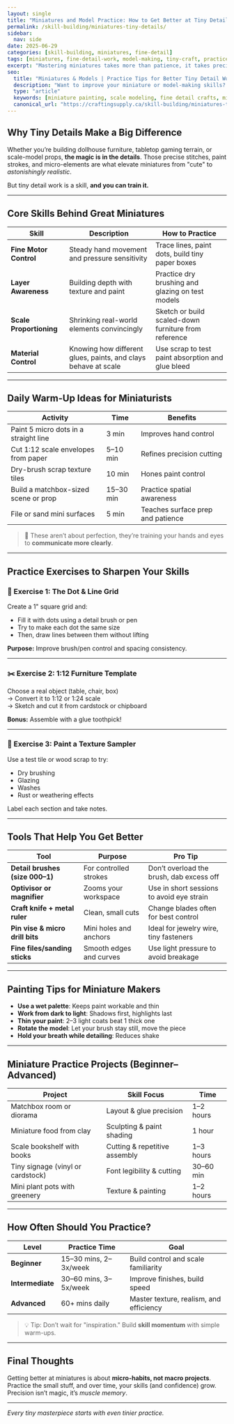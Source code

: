 ```yaml
---
layout: single
title: "Miniatures and Model Practice: How to Get Better at Tiny Details"
permalink: /skill-building/miniatures-tiny-details/
sidebar:
  nav: side
date: 2025-06-29
categories: [skill-building, miniatures, fine-detail]
tags: [miniatures, fine-detail-work, model-making, tiny-craft, practice-tips, painting-miniatures, scale-crafting]
excerpt: "Mastering miniatures takes more than patience, it takes precision, technique, and the right tools. This guide shares targeted practice routines and expert tips to improve your fine detail skills for miniatures and scale models."
seo:
  title: "Miniatures & Models | Practice Tips for Better Tiny Detail Work"
  description: "Want to improve your miniature or model-making skills? Learn how to paint, craft, and build tiny details with precision and confidence using these simple practice routines and tools."
  type: "article"
  keywords: [miniature painting, scale modeling, fine detail crafts, mini model practice, tiny craft skills, improving miniatures]
  canonical_url: "https://craftingsupply.ca/skill-building/miniatures-tiny-details/"
---
```


## Why Tiny Details Make a Big Difference

Whether you’re building dollhouse furniture, tabletop gaming terrain, or scale-model props, **the magic is in the details**. Those precise stitches, paint strokes, and micro-elements are what elevate miniatures from "cute" to *astonishingly realistic*.

But tiny detail work is a skill, **and you can train it.**

---

## Core Skills Behind Great Miniatures

| Skill | Description | How to Practice |
|-------|-------------|-----------------|
| **Fine Motor Control** | Steady hand movement and pressure sensitivity | Trace lines, paint dots, build tiny paper boxes |
| **Layer Awareness** | Building depth with texture and paint | Practice dry brushing and glazing on test models |
| **Scale Proportioning** | Shrinking real-world elements convincingly | Sketch or build scaled-down furniture from reference |
| **Material Control** | Knowing how different glues, paints, and clays behave at scale | Use scrap to test paint absorption and glue bleed |

---

## Daily Warm-Up Ideas for Miniaturists

| Activity | Time | Benefits |
|----------|------|----------|
| Paint 5 micro dots in a straight line | 3 min | Improves hand control |
| Cut 1:12 scale envelopes from paper | 5–10 min | Refines precision cutting |
| Dry-brush scrap texture tiles | 10 min | Hones paint control |
| Build a matchbox-sized scene or prop | 15–30 min | Practice spatial awareness |
| File or sand mini surfaces | 5 min | Teaches surface prep and patience |

> 🧠 These aren’t about perfection, they’re training your hands and eyes to **communicate more clearly**.

---

## Practice Exercises to Sharpen Your Skills

### 🎯 Exercise 1: The Dot & Line Grid

Create a 1" square grid and:

- Fill it with dots using a detail brush or pen
- Try to make each dot the same size
- Then, draw lines between them without lifting

**Purpose:** Improve brush/pen control and spacing consistency.

---

### ✂️ Exercise 2: 1:12 Furniture Template

Choose a real object (table, chair, box)  
→ Convert it to 1:12 or 1:24 scale  
→ Sketch and cut it from cardstock or chipboard

**Bonus:** Assemble with a glue toothpick!

---

### 🎨 Exercise 3: Paint a Texture Sampler

Use a test tile or wood scrap to try:

- Dry brushing
- Glazing
- Washes
- Rust or weathering effects

Label each section and take notes.

---

## Tools That Help You Get Better

| Tool | Purpose | Pro Tip |
|------|---------|---------|
| **Detail brushes (size 000–1)** | For controlled strokes | Don’t overload the brush, dab excess off |
| **Optivisor or magnifier** | Zooms your workspace | Use in short sessions to avoid eye strain |
| **Craft knife + metal ruler** | Clean, small cuts | Change blades often for best control |
| **Pin vise & micro drill bits** | Mini holes and anchors | Ideal for jewelry wire, tiny fasteners |
| **Fine files/sanding sticks** | Smooth edges and curves | Use light pressure to avoid breakage |

---

## Painting Tips for Miniature Makers

- **Use a wet palette**: Keeps paint workable and thin  
- **Work from dark to light**: Shadows first, highlights last  
- **Thin your paint**: 2–3 light coats beat 1 thick one  
- **Rotate the model**: Let your brush stay still, move the piece  
- **Hold your breath while detailing**: Reduces shake

---

## Miniature Practice Projects (Beginner–Advanced)

| Project | Skill Focus | Time |
|--------|-------------|------|
| Matchbox room or diorama | Layout & glue precision | 1–2 hours |
| Miniature food from clay | Sculpting & paint shading | 1 hour |
| Scale bookshelf with books | Cutting & repetitive assembly | 1–3 hours |
| Tiny signage (vinyl or cardstock) | Font legibility & cutting | 30–60 min |
| Mini plant pots with greenery | Texture & painting | 1–2 hours |

---

## How Often Should You Practice?

| Level | Practice Time | Goal |
|-------|---------------|------|
| **Beginner** | 15–30 mins, 2–3x/week | Build control and scale familiarity |
| **Intermediate** | 30–60 mins, 3–5x/week | Improve finishes, build speed |
| **Advanced** | 60+ mins daily | Master texture, realism, and efficiency |

> 💡 Tip: Don’t wait for "inspiration." Build **skill momentum** with simple warm-ups.

---

## Final Thoughts

Getting better at miniatures is about **micro-habits, not macro projects**. Practice the small stuff, and over time, your skills (and confidence) grow. Precision isn’t magic, it’s *muscle memory*.

---

*Every tiny masterpiece starts with even tinier practice.*
